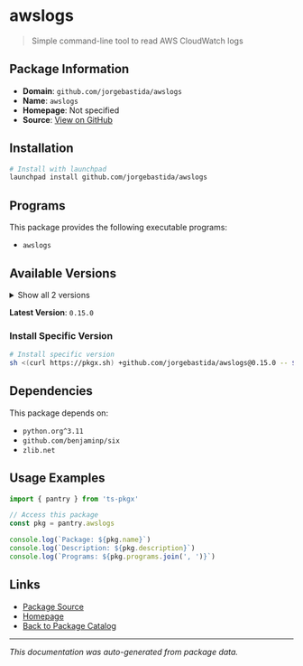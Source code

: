 # awslogs

> Simple command-line tool to read AWS CloudWatch logs

## Package Information

- **Domain**: `github.com/jorgebastida/awslogs`
- **Name**: `awslogs`
- **Homepage**: Not specified
- **Source**: [View on GitHub](https://github.com/pkgxdev/pantry/tree/main/projects/github.com/jorgebastida/awslogs/package.yml)

## Installation

```bash
# Install with launchpad
launchpad install github.com/jorgebastida/awslogs
```

## Programs

This package provides the following executable programs:

- `awslogs`

## Available Versions

<details>
<summary>Show all 2 versions</summary>

- `0.15.0`, `0.14.0`

</details>

**Latest Version**: `0.15.0`

### Install Specific Version

```bash
# Install specific version
sh <(curl https://pkgx.sh) +github.com/jorgebastida/awslogs@0.15.0 -- $SHELL -i
```

## Dependencies

This package depends on:

- `python.org^3.11`
- `github.com/benjaminp/six`
- `zlib.net`

## Usage Examples

```typescript
import { pantry } from 'ts-pkgx'

// Access this package
const pkg = pantry.awslogs

console.log(`Package: ${pkg.name}`)
console.log(`Description: ${pkg.description}`)
console.log(`Programs: ${pkg.programs.join(', ')}`)
```

## Links

- [Package Source](https://github.com/pkgxdev/pantry/tree/main/projects/github.com/jorgebastida/awslogs/package.yml)
- [Homepage](#)
- [Back to Package Catalog](../../../package-catalog.md)

---

*This documentation was auto-generated from package data.*
